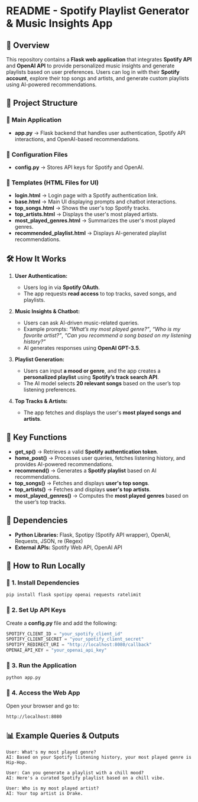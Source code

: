 # README - Spotify Playlist Generator & Music Insights App

## 📌 Overview
This repository contains a **Flask web application** that integrates **Spotify API** and **OpenAI API** to provide personalized music insights and generate playlists based on user preferences. Users can log in with their **Spotify account**, explore their top songs and artists, and generate custom playlists using AI-powered recommendations.

## 📁 Project Structure

### 🔹 **Main Application**
- **app.py** → Flask backend that handles user authentication, Spotify API interactions, and OpenAI-based recommendations.

### 🔹 **Configuration Files**
- **config.py** → Stores API keys for Spotify and OpenAI.

### 🔹 **Templates (HTML Files for UI)**
- **login.html** → Login page with a Spotify authentication link.
- **base.html** → Main UI displaying prompts and chatbot interactions.
- **top_songs.html** → Shows the user's top Spotify tracks.
- **top_artists.html** → Displays the user's most played artists.
- **most_played_genres.html** → Summarizes the user's most played genres.
- **recommended_playlist.html** → Displays AI-generated playlist recommendations.

## 🛠️ How It Works
1. **User Authentication:**
   - Users log in via **Spotify OAuth**.
   - The app requests **read access** to top tracks, saved songs, and playlists.

2. **Music Insights & Chatbot:**
   - Users can ask AI-driven music-related queries.
   - Example prompts: *“What’s my most played genre?”*, *“Who is my favorite artist?”*, *“Can you recommend a song based on my listening history?”*
   - AI generates responses using **OpenAI GPT-3.5**.

3. **Playlist Generation:**
   - Users can input **a mood or genre**, and the app creates a **personalized playlist** using **Spotify’s track search API**.
   - The AI model selects **20 relevant songs** based on the user’s top listening preferences.

4. **Top Tracks & Artists:**
   - The app fetches and displays the user's **most played songs and artists**.

## 📌 Key Functions
- **get_sp()** → Retrieves a valid **Spotify authentication token**.
- **home_post()** → Processes user queries, fetches listening history, and provides AI-powered recommendations.
- **recommend()** → Generates a **Spotify playlist** based on AI recommendations.
- **top_songs()** → Fetches and displays **user's top songs**.
- **top_artists()** → Fetches and displays **user's top artists**.
- **most_played_genres()** → Computes the **most played genres** based on the user’s top tracks.

## 🔗 Dependencies
- **Python Libraries:** Flask, Spotipy (Spotify API wrapper), OpenAI, Requests, JSON, re (Regex)
- **External APIs:** Spotify Web API, OpenAI API

## 🚀 How to Run Locally

### 🔹 **1. Install Dependencies**
```bash
pip install flask spotipy openai requests ratelimit
```

### 🔹 **2. Set Up API Keys**
Create a **config.py** file and add the following:
```python
SPOTIFY_CLIENT_ID = "your_spotify_client_id"
SPOTIFY_CLIENT_SECRET = "your_spotify_client_secret"
SPOTIFY_REDIRECT_URI = "http://localhost:8080/callback"
OPENAI_API_KEY = "your_openai_api_key"
```

### 🔹 **3. Run the Application**
```bash
python app.py
```

### 🔹 **4. Access the Web App**
Open your browser and go to:
```bash
http://localhost:8080
```

## 📊 Example Queries & Outputs
```
User: What's my most played genre?
AI: Based on your Spotify listening history, your most played genre is Hip-Hop.

User: Can you generate a playlist with a chill mood?
AI: Here's a curated Spotify playlist based on a chill vibe.

User: Who is my most played artist?
AI: Your top artist is Drake.
```
